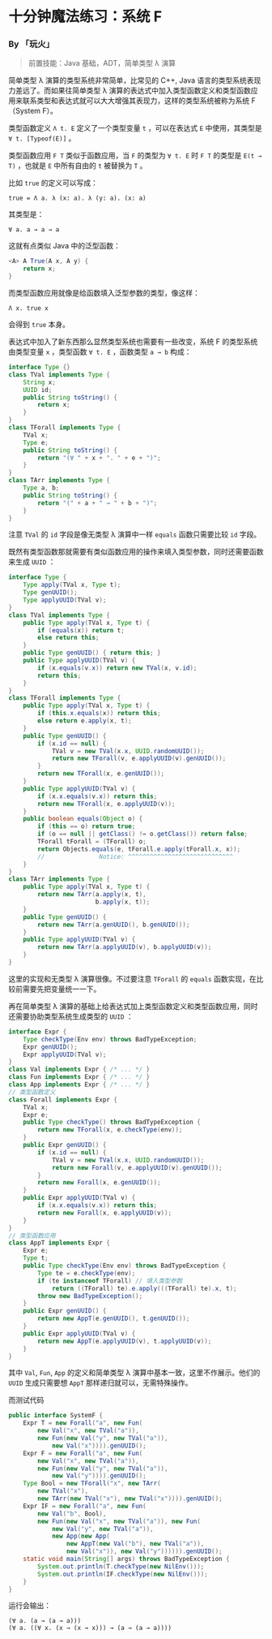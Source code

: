 # 十分钟魔法练习：系统 F

### By 「玩火」

> 前置技能：Java 基础，ADT，简单类型 λ 演算

简单类型 λ 演算的类型系统非常简单，比常见的 C++, Java 语言的类型系统表现力差远了。而如果往简单类型 λ 演算的表达式中加入类型函数定义和类型函数应用来联系类型和表达式就可以大大增强其表现力，这样的类型系统被称为系统 F （System F）。

类型函数定义 `Λ t. E` 定义了一个类型变量 `t` ，可以在表达式 `E` 中使用，其类型是 `∀ t. [Typeof(E)]` 。

类型函数应用 `F T` 类似于函数应用，当 `F` 的类型为 `∀ t. E` 时 `F T` 的类型是 `E(t → T)` ，也就是 `E` 中所有自由的 `t` 被替换为 `T` 。  

比如 `true` 的定义可以写成：

```
true = Λ a. λ (x: a). λ (y: a). (x: a)
```

其类型是：

```
∀ a. a → a → a
```

这就有点类似 Java 中的泛型函数：

```java
<A> A True(A x, A y) {
    return x;
}
```

而类型函数应用就像是给函数填入泛型参数的类型，像这样：

```
Λ x. true x
```

会得到 `true` 本身。

表达式中加入了新东西那么显然类型系统也需要有一些改变，系统 F 的类型系统由类型变量 `x` ，类型函数 `∀ t. E` ，函数类型 `a → b` 构成：

```java
interface Type {}
class TVal implements Type {
    String x;
    UUID id;
    public String toString() {
        return x;
    }
}
class TForall implements Type {
    TVal x;
    Type e;
    public String toString() {
        return "(∀ " + x + ". " + e + ")";
    }
}
class TArr implements Type {
    Type a, b;
    public String toString() {
        return "(" + a + " → " + b + ")";
    }
}
```

注意 `TVal` 的 `id` 字段是像无类型 λ 演算中一样 `equals` 函数只需要比较 `id` 字段。

既然有类型函数那就需要有类似函数应用的操作来填入类型参数，同时还需要函数来生成 `UUID` ：

```java
interface Type {
    Type apply(TVal x, Type t);
    Type genUUID();
    Type applyUUID(TVal v);
}
class TVal implements Type {
    public Type apply(TVal x, Type t) {
        if (equals(x)) return t;
        else return this; 
    }
    public Type genUUID() { return this; }
    public Type applyUUID(TVal v) {
        if (x.equals(v.x)) return new TVal(x, v.id);
        return this;
    }
}
class TForall implements Type {
    public Type apply(TVal x, Type t) {
        if (this.x.equals(x)) return this;
        else return e.apply(x, t);
    }
    public Type genUUID() {
        if (x.id == null) {
            TVal v = new TVal(x.x, UUID.randomUUID());
            return new TForall(v, e.applyUUID(v).genUUID());
        }
        return new TForall(x, e.genUUID());
    }
    public Type applyUUID(TVal v) {
        if (x.x.equals(v.x)) return this;
        return new TForall(x, e.applyUUID(v));
    }
    public boolean equals(Object o) {
        if (this == o) return true;
        if (o == null || getClass() != o.getClass()) return false;
        TForall tForall = (TForall) o;
        return Objects.equals(e, tForall.e.apply(tForall.x, x));
        //               Notice: ^^^^^^^^^^^^^^^^^^^^^^^^^^^^^
    }
}
class TArr implements Type {
    public Type apply(TVal x, Type t) {
        return new TArr(a.apply(x, t), 
                        b.apply(x, t));
    }
    public Type genUUID() {
        return new TArr(a.genUUID(), b.genUUID());
    }
    public Type applyUUID(TVal v) {
        return new TArr(a.applyUUID(v), b.applyUUID(v));
    }
}
```

这里的实现和无类型 λ 演算很像。不过要注意 `TForall` 的 `equals` 函数实现，在比较前需要先把变量统一一下。

再在简单类型 λ 演算的基础上给表达式加上类型函数定义和类型函数应用，同时还需要协助类型系统生成类型的 `UUID` ：

```java
interface Expr {
    Type checkType(Env env) throws BadTypeException;
    Expr genUUID();
    Expr applyUUID(TVal v);
}
class Val implements Expr { /* ... */ }
class Fun implements Expr { /* ... */ }
class App implements Expr { /* ... */ }
// 类型函数定义
class Forall implements Expr {
    TVal x;
    Expr e;
    public Type checkType() throws BadTypeException {
        return new TForall(x, e.checkType(env));
    }
    public Expr genUUID() {
        if (x.id == null) {
            TVal v = new TVal(x.x, UUID.randomUUID());
            return new Forall(v, e.applyUUID(v).genUUID());
        }
        return new Forall(x, e.genUUID());
    }
    public Expr applyUUID(TVal v) {
        if (x.x.equals(v.x)) return this;
        return new Forall(x, e.applyUUID(v));
    }
}
// 类型函数应用
class AppT implements Expr {
    Expr e;
    Type t;
    public Type checkType(Env env) throws BadTypeException {
        Type te = e.checkType(env);
        if (te instanceof TForall) // 填入类型参数
            return ((TForall) te).e.apply(((TForall) te).x, t);
        throw new BadTypeException();
    }
    public Expr genUUID() {
        return new AppT(e.genUUID(), t.genUUID());
    }
    public Expr applyUUID(TVal v) {
        return new AppT(e.applyUUID(v), t.applyUUID(v));
    }
}
```

其中 `Val`, `Fun`, `App` 的定义和简单类型 λ 演算中基本一致，这里不作展示。他们的 `UUID` 生成只需要想 `AppT` 那样递归就可以，无需特殊操作。

而测试代码

```java
public interface SystemF {
    Expr T = new Forall("a", new Fun(
        new Val("x", new TVal("a")),
        new Fun(new Val("y", new TVal("a")),
            new Val("x")))).genUUID();
    Expr F = new Forall("a", new Fun(
        new Val("x", new TVal("a")),
        new Fun(new Val("y", new TVal("a")),
            new Val("y")))).genUUID();
    Type Bool = new TForall("x", new TArr(
        new TVal("x"),
        new TArr(new TVal("x"), new TVal("x")))).genUUID();
    Expr IF = new Forall("a", new Fun(
        new Val("b", Bool),
        new Fun(new Val("x", new TVal("a")), new Fun(
            new Val("y", new TVal("a")),
            new App(new App(
                new AppT(new Val("b"), new TVal("a")),
                new Val("x")), new Val("y")))))).genUUID();
    static void main(String[] args) throws BadTypeException {
        System.out.println(T.checkType(new NilEnv()));
        System.out.println(IF.checkType(new NilEnv()));
    }
}
```

运行会输出：

```
(∀ a. (a → (a → a)))
(∀ a. ((∀ x. (x → (x → x))) → (a → (a → a))))
```

